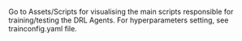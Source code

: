 Go to Assets/Scripts for visualising the main scripts responsible for training/testing the DRL Agents. For hyperparameters setting, see trainconfig.yaml file.
